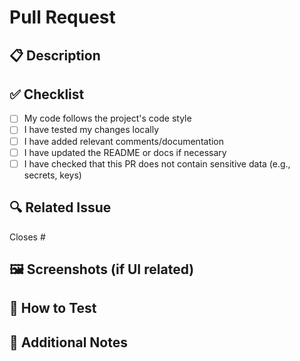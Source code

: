 # Pull Request

## 📋 Description

<!-- Please include a summary of the changes and the related issue. -->

## ✅ Checklist

- [ ] My code follows the project's code style
- [ ] I have tested my changes locally
- [ ] I have added relevant comments/documentation
- [ ] I have updated the README or docs if necessary
- [ ] I have checked that this PR does not contain sensitive data (e.g., secrets, keys)

## 🔍 Related Issue

<!-- Example: Closes #123 -->
Closes #

## 🖼️ Screenshots (if UI related)

<!-- Drag-and-drop screenshots here if applicable -->

## 🧪 How to Test

<!-- Describe the steps reviewers should follow to test your changes -->

## 🤝 Additional Notes

<!-- Anything else reviewers should know before merging -->
